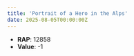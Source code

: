 ```yaml
---
title: 'Portrait of a Hero in the Alps'
date: 2025-08-05T00:00:00Z
---
```

- **RAP**: 12858
- **Value**: -1
